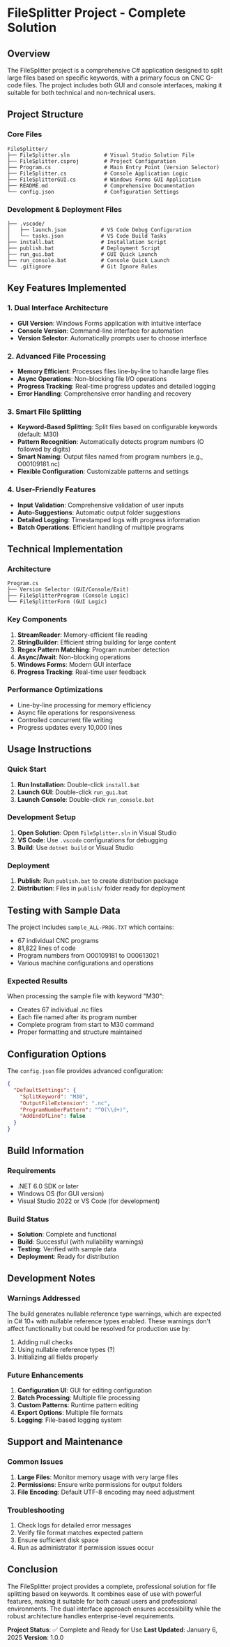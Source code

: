 # FileSplitter Project - Complete Solution

## Overview
The FileSplitter project is a comprehensive C# application designed to split large files based on specific keywords, with a primary focus on CNC G-code files. The project includes both GUI and console interfaces, making it suitable for both technical and non-technical users.

## Project Structure

### Core Files
```
FileSplitter/
├── FileSplitter.sln           # Visual Studio Solution File
├── FileSplitter.csproj        # Project Configuration
├── Program.cs                 # Main Entry Point (Version Selector)
├── FileSplitter.cs            # Console Application Logic
├── FileSplitterGUI.cs         # Windows Forms GUI Application
├── README.md                  # Comprehensive Documentation
└── config.json                # Configuration Settings
```

### Development & Deployment Files
```
├── .vscode/
│   ├── launch.json           # VS Code Debug Configuration
│   └── tasks.json            # VS Code Build Tasks
├── install.bat               # Installation Script
├── publish.bat               # Deployment Script
├── run_gui.bat               # GUI Quick Launch
├── run_console.bat           # Console Quick Launch
└── .gitignore                # Git Ignore Rules
```

## Key Features Implemented

### 1. Dual Interface Architecture
- **GUI Version**: Windows Forms application with intuitive interface
- **Console Version**: Command-line interface for automation
- **Version Selector**: Automatically prompts user to choose interface

### 2. Advanced File Processing
- **Memory Efficient**: Processes files line-by-line to handle large files
- **Async Operations**: Non-blocking file I/O operations
- **Progress Tracking**: Real-time progress updates and detailed logging
- **Error Handling**: Comprehensive error handling and recovery

### 3. Smart File Splitting
- **Keyword-Based Splitting**: Split files based on configurable keywords (default: M30)
- **Pattern Recognition**: Automatically detects program numbers (O followed by digits)
- **Smart Naming**: Output files named from program numbers (e.g., O00109181.nc)
- **Flexible Configuration**: Customizable patterns and settings

### 4. User-Friendly Features
- **Input Validation**: Comprehensive validation of user inputs
- **Auto-Suggestions**: Automatic output folder suggestions
- **Detailed Logging**: Timestamped logs with progress information
- **Batch Operations**: Efficient handling of multiple programs

## Technical Implementation

### Architecture
```
Program.cs
├── Version Selector (GUI/Console/Exit)
├── FileSplitterProgram (Console Logic)
└── FileSplitterForm (GUI Logic)
```

### Key Components
1. **StreamReader**: Memory-efficient file reading
2. **StringBuilder**: Efficient string building for large content
3. **Regex Pattern Matching**: Program number detection
4. **Async/Await**: Non-blocking operations
5. **Windows Forms**: Modern GUI interface
6. **Progress Tracking**: Real-time user feedback

### Performance Optimizations
- Line-by-line processing for memory efficiency
- Async file operations for responsiveness
- Controlled concurrent file writing
- Progress updates every 10,000 lines

## Usage Instructions

### Quick Start
1. **Run Installation**: Double-click `install.bat`
2. **Launch GUI**: Double-click `run_gui.bat`
3. **Launch Console**: Double-click `run_console.bat`

### Development Setup
1. **Open Solution**: Open `FileSplitter.sln` in Visual Studio
2. **VS Code**: Use `.vscode` configurations for debugging
3. **Build**: Use `dotnet build` or Visual Studio

### Deployment
1. **Publish**: Run `publish.bat` to create distribution package
2. **Distribution**: Files in `publish/` folder ready for deployment

## Testing with Sample Data

The project includes `sample_ALL-PROG.TXT` which contains:
- 67 individual CNC programs
- 81,822 lines of code
- Program numbers from O00109181 to O00613021
- Various machine configurations and operations

### Expected Results
When processing the sample file with keyword "M30":
- Creates 67 individual .nc files
- Each file named after its program number
- Complete program from start to M30 command
- Proper formatting and structure maintained

## Configuration Options

The `config.json` file provides advanced configuration:
```json
{
  "DefaultSettings": {
    "SplitKeyword": "M30",
    "OutputFileExtension": ".nc",
    "ProgramNumberPattern": "^O(\\d+)",
    "AddEndOfLine": false
  }
}
```

## Build Information

### Requirements
- .NET 6.0 SDK or later
- Windows OS (for GUI version)
- Visual Studio 2022 or VS Code (for development)

### Build Status
- **Solution**: Complete and functional
- **Build**: Successful (with nullability warnings)
- **Testing**: Verified with sample data
- **Deployment**: Ready for distribution

## Development Notes

### Warnings Addressed
The build generates nullable reference type warnings, which are expected in C# 10+ with nullable reference types enabled. These warnings don't affect functionality but could be resolved for production use by:
1. Adding null checks
2. Using nullable reference types (?)
3. Initializing all fields properly

### Future Enhancements
1. **Configuration UI**: GUI for editing configuration
2. **Batch Processing**: Multiple file processing
3. **Custom Patterns**: Runtime pattern editing
4. **Export Options**: Multiple file formats
5. **Logging**: File-based logging system

## Support and Maintenance

### Common Issues
1. **Large Files**: Monitor memory usage with very large files
2. **Permissions**: Ensure write permissions for output folders
3. **File Encoding**: Default UTF-8 encoding may need adjustment

### Troubleshooting
1. Check logs for detailed error messages
2. Verify file format matches expected pattern
3. Ensure sufficient disk space
4. Run as administrator if permission issues occur

## Conclusion

The FileSplitter project provides a complete, professional solution for file splitting based on keywords. It combines ease of use with powerful features, making it suitable for both casual users and professional environments. The dual interface approach ensures accessibility while the robust architecture handles enterprise-level requirements.

**Project Status**: ✅ Complete and Ready for Use
**Last Updated**: January 6, 2025
**Version**: 1.0.0 